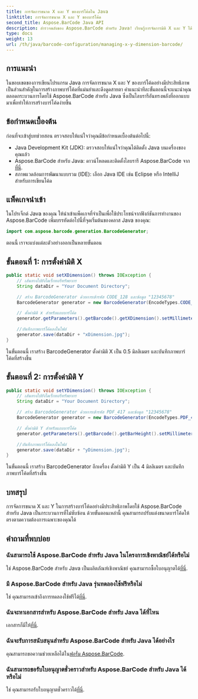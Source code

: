 ```yaml
---
title: การจัดการขนาด X และ Y ของบาร์โค้ดใน Java
linktitle: การจัดการขนาด X และ Y ของบาร์โค้ด
second_title: Aspose.BarCode Java API
description: สำรวจพลังของ Aspose.BarCode สำหรับ Java! เรียนรู้การจัดการมิติ X และ Y ได้อย่างง่ายดายด้วยคำแนะนำทีละขั้นตอนของเรา เพิ่มความแม่นยำและดึงดูดสายตา
type: docs
weight: 13
url: /th/java/barcode-configuration/managing-x-y-dimension-barcode/
---
```


## การแนะนำ

ในขอบเขตของการเขียนโปรแกรม Java การจัดการขนาด X และ Y ของบาร์โค้ดอย่างมีประสิทธิภาพเป็นส่วนสำคัญในการสร้างภาพบาร์โค้ดที่แม่นยำและดึงดูดสายตา คำแนะนำทีละขั้นตอนนี้จะแนะนำคุณตลอดกระบวนการโดยใช้ Aspose.BarCode สำหรับ Java ซึ่งเป็นไลบรารีอันทรงพลังที่ออกแบบมาเพื่อทำให้การสร้างบาร์โค้ดง่ายขึ้น

## ข้อกำหนดเบื้องต้น

ก่อนที่จะเข้าสู่บทช่วยสอน ตรวจสอบให้แน่ใจว่าคุณมีข้อกำหนดเบื้องต้นต่อไปนี้:

- Java Development Kit (JDK): ตรวจสอบให้แน่ใจว่าคุณได้ติดตั้ง Java บนเครื่องของคุณแล้ว
-  Aspose.BarCode สำหรับ Java: ดาวน์โหลดและติดตั้งไลบรารี Aspose.BarCode จาก[ที่นี่](https://releases.aspose.com/barcode/java/).
- สภาพแวดล้อมการพัฒนาแบบรวม (IDE): เลือก Java IDE เช่น Eclipse หรือ IntelliJ สำหรับการเขียนโค้ด

## แพ็คเกจนำเข้า

ในโปรเจ็กต์ Java ของคุณ ให้นำเข้าแพ็คเกจที่จำเป็นเพื่อใช้ประโยชน์จากฟังก์ชันการทำงานของ Aspose.BarCode เพิ่มบรรทัดต่อไปนี้ที่จุดเริ่มต้นของคลาส Java ของคุณ:

```java
import com.aspose.barcode.generation.BarcodeGenerator;
```

ตอนนี้ เราจะแบ่งแต่ละตัวอย่างออกเป็นหลายขั้นตอน

## ขั้นตอนที่ 1: การตั้งค่ามิติ X

```java
public static void setXDimension() throws IOException {
    // เส้นทางไปยังไดเร็กทอรีทรัพยากร
    String dataDir = "Your Document Directory";

    // สร้าง BarcodeGenerator ด้วยการเข้ารหัส CODE_128 และข้อมูล "12345678"
    BarcodeGenerator generator = new BarcodeGenerator(EncodeTypes.CODE_128, "12345678");

    // ตั้งค่ามิติ x สำหรับแถบบาร์โค้ด
    generator.getParameters().getBarcode().getXDimension().setMillimeters(0.5f);

    //บันทึกภาพบาร์โค้ดลงในไฟล์
    generator.save(dataDir + "xDimension.jpg");
}
```

ในขั้นตอนนี้ เราสร้าง BarcodeGenerator ตั้งค่ามิติ X เป็น 0.5 มิลลิเมตร และบันทึกภาพบาร์โค้ดที่สร้างขึ้น

## ขั้นตอนที่ 2: การตั้งค่ามิติ Y

```java
public static void setYDimension() throws IOException {
    // เส้นทางไปยังไดเร็กทอรีทรัพยากร
    String dataDir = "Your Document Directory";

    // สร้าง BarcodeGenerator ด้วยการเข้ารหัส PDF_417 และข้อมูล "12345678"
    BarcodeGenerator generator = new BarcodeGenerator(EncodeTypes.PDF_417, "12345678");

    // ตั้งค่ามิติ Y สำหรับแถบบาร์โค้ด
    generator.getParameters().getBarcode().getBarHeight().setMillimeters(4);

    //บันทึกภาพบาร์โค้ดลงในไฟล์
    generator.save(dataDir + "yDimension.jpg");
}
```

ในขั้นตอนนี้ เราสร้าง BarcodeGenerator อีกเครื่อง ตั้งค่ามิติ Y เป็น 4 มิลลิเมตร และบันทึกภาพบาร์โค้ดที่สร้างขึ้น

## บทสรุป

การจัดการขนาด X และ Y ในการสร้างบาร์โค้ดอย่างมีประสิทธิภาพโดยใช้ Aspose.BarCode สำหรับ Java เป็นกระบวนการที่ไม่ซับซ้อน ด้วยขั้นตอนเหล่านี้ คุณสามารถปรับแต่งขนาดบาร์โค้ดให้ตรงตามความต้องการเฉพาะของคุณได้

## คำถามที่พบบ่อย

### ฉันสามารถใช้ Aspose.BarCode สำหรับ Java ในโครงการเชิงพาณิชย์ได้หรือไม่
 ใช่ Aspose.BarCode สำหรับ Java เป็นผลิตภัณฑ์เชิงพาณิชย์ คุณสามารถซื้อใบอนุญาตได้[ที่นี่](https://purchase.aspose.com/buy).

### มี Aspose.BarCode สำหรับ Java รุ่นทดลองใช้ฟรีหรือไม่
 ใช่ คุณสามารถเข้าถึงการทดลองใช้ฟรีได้[ที่นี่](https://releases.aspose.com/).

### ฉันจะหาเอกสารสำหรับ Aspose.BarCode สำหรับ Java ได้ที่ไหน
 เอกสารก็มีให้[ที่นี่](https://reference.aspose.com/barcode/java/).

### ฉันจะรับการสนับสนุนสำหรับ Aspose.BarCode สำหรับ Java ได้อย่างไร
 คุณสามารถขอความช่วยเหลือได้ใน[ฟอรั่ม Aspose.BarCode](https://forum.aspose.com/c/barcode/13).

### ฉันสามารถขอรับใบอนุญาตชั่วคราวสำหรับ Aspose.BarCode สำหรับ Java ได้หรือไม่
ใช่ คุณสามารถรับใบอนุญาตชั่วคราวได้[ที่นี่](https://purchase.aspose.com/temporary-license/).
